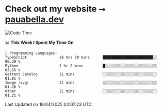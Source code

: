 # Check out my website ⭢ [pauabella.dev](https://pauabella.dev)

<!--START_SECTION:waka-->
![Code Time](http://img.shields.io/badge/Code%20Time-4%2C348%20hrs%2014%20mins-blue)

📊 **This Week I Spent My Time On** 

```text
💬 Programming Languages: 
TypeScript               26 hrs 20 mins      ███████████████████████░░   90.39 % 
Python                   1 hr 2 mins         █░░░░░░░░░░░░░░░░░░░░░░░░   03.55 % 
Gettext Catalog          31 mins             ░░░░░░░░░░░░░░░░░░░░░░░░░   01.81 % 
Image (svg)              21 mins             ░░░░░░░░░░░░░░░░░░░░░░░░░   01.26 % 
Other                    21 mins             ░░░░░░░░░░░░░░░░░░░░░░░░░   01.21 % 
```


 Last Updated on 18/04/2025 04:07:23 UTC
<!--END_SECTION:waka-->
